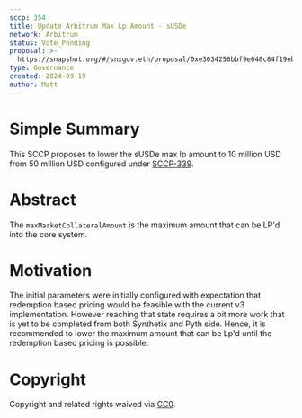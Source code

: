 ```yaml
---
sccp: 354
title: Update Arbitrum Max Lp Amount - sUSDe
network: Arbitrum
status: Vote_Pending
proposal: >-
  https://snapshot.org/#/snxgov.eth/proposal/0xe3634256bbf9e648c84f19eba3f308b97a9ad7045b2a0afc7122cc551060fd3c
type: Governance
created: 2024-09-19
author: Matt
---
```


# Simple Summary

This SCCP proposes to lower the sUSDe max lp amount to 10 million USD from 50 million USD configured under [SCCP-339](https://sips.synthetix.io/sccp/sccp-339/).


# Abstract

The `maxMarketCollateralAmount` is the maximum amount that can be LP'd into the core system.


# Motivation

The initial parameters were initially configured with expectation that redemption based pricing would be feasible with the current v3 implementation. However reaching that state requires a bit more work that is yet to be completed from both Synthetix and Pyth side. Hence, it is recommended to lower the maximum amount that can be Lp'd until the redemption based pricing is possible. 


# Copyright
Copyright and related rights waived via [CC0](https://creativecommons.org/publicdomain/zero/1.0/).
